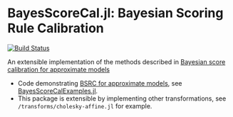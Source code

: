 # BayesScoreCal.jl: Bayesian Scoring Rule Calibration

[![Build Status](https://github.com/bonStats/BayesScoreCal.jl/actions/workflows/CI.yml/badge.svg?branch=main)](https://github.com/bonStats/BayesScoreCal.jl/actions/workflows/CI.yml?query=branch%3Amain)

An extensible implementation of the methods described in [Bayesian score calibration for approximate models](https://arxiv.org/abs/2211.05357)

- Code demonstrating [BSRC for approximate models](https://arxiv.org/abs/2211.05357), see [BayesScoreCalExamples.jl](https://github.com/bonStats/BayesScoreCalExamples.jl).
- This package is extensible by implementing other transformations, see `/transforms/cholesky-affine.jl` for example.